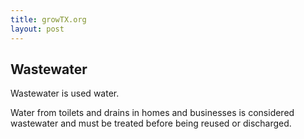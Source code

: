 ```yaml
---
title: growTX.org
layout: post
---
```


## Wastewater

Wastewater is used water. 

Water from toilets and drains in homes and businesses is considered wastewater and must be treated before being reused or discharged.

